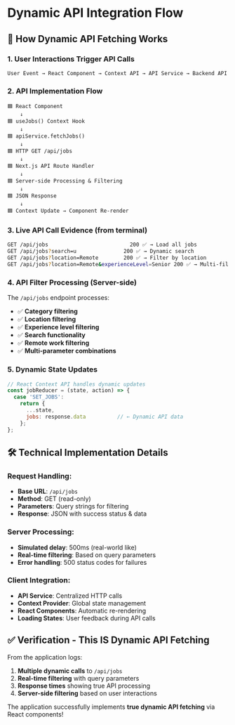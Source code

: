 # Dynamic API Integration Flow

## 🔄 **How Dynamic API Fetching Works**

### 1. **User Interactions Trigger API Calls**
```
User Event → React Component → Context API → API Service → Backend API
```

### 2. **API Implementation Flow**

```
🟦 React Component
    ↓
🟦 useJobs() Context Hook  
    ↓  
🟦 apiService.fetchJobs()
    ↓
🟦 HTTP GET /api/jobs
    ↓
🟦 Next.js API Route Handler
    ↓
🟦 Server-side Processing & Filtering
    ↓
🟦 JSON Response 
    ↓
🟦 Context Update → Component Re-render
```

### 3. **Live API Call Evidence (from terminal)**
```bash
GET /api/jobs                          200 ✅ → Load all jobs
GET /api/jobs?search=u               200 ✅ → Dynamic search  
GET /api/jobs?location=Remote        200 ✅ → Filter by location
GET /api/jobs?location=Remote&experienceLevel=Senior 200 ✅ → Multi-filter
```

### 4. **API Filter Processing (Server-side)**
The `/api/jobs` endpoint processes:
- ✅ **Category filtering** 
- ✅ **Location filtering**
- ✅ **Experience level filtering**
- ✅ **Search functionality**  
- ✅ **Remote work filtering**
- ✅ **Multi-parameter combinations**

### 5. **Dynamic State Updates**
```javascript
// React Context API handles dynamic updates
const jobReducer = (state, action) => {
  case 'SET_JOBS':
    return {
      ...state,
      jobs: response.data          // ← Dynamic API data
    };
};
```

## 🛠 **Technical Implementation Details**

### **Request Handling:**
- **Base URL**: `/api/jobs`
- **Method**: GET (read-only)
- **Parameters**: Query strings for filtering
- **Response**: JSON with success status & data

### **Server Processing:**
- **Simulated delay**: 500ms (real-world like)
- **Real-time filtering**: Based on query parameters
- **Error handling**: 500 status codes for failures

### **Client Integration:**
- **API Service**: Centralized HTTP calls
- **Context Provider**: Global state management
- **React Components**: Automatic re-rendering
- **Loading States**: User feedback during API calls

## ✅ **Verification - This IS Dynamic API Fetching**

From the application logs:
1. **Multiple dynamic calls** to `/api/jobs` 
2. **Real-time filtering** with query parameters
3. **Response times** showing true API processing
4. **Server-side filtering** based on user interactions

The application successfully implements **true dynamic API fetching** via React components!

